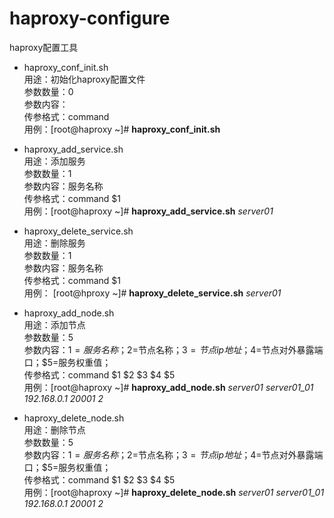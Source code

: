 # haproxy-configure
haproxy配置工具

* haproxy_conf_init.sh<br>
用途：初始化haproxy配置文件<br>
参数数量：0<br>
参数内容：<br>
传参格式：command<br>
用例：[root@haproxy ~]# **haproxy_conf_init.sh**

* haproxy_add_service.sh<br>
用途：添加服务<br>
参数数量：1<br>
参数内容：服务名称<br>
传参格式：command $1<br>
用例：[root@haproxy ~]# **haproxy_add_service.sh** *server01*

* haproxy_delete_service.sh<br>
用途：删除服务<br>
参数数量：1<br>
参数内容：服务名称<br>
传参格式：command $1<br>
用例：
[root@hproxy ~]# **haproxy_delete_service.sh** *server01*

* haproxy_add_node.sh<br>
用途：添加节点<br>
参数数量：5<br>
参数内容：$1=服务名称；$2=节点名称；$3=节点ip地址；$4=节点对外暴露端口；$5=服务权重值；<br>
传参格式：command $1 $2 $3 $4 $5<br>
用例：[root@haproxy ~]# **haproxy_add_node.sh** *server01 server01_01 192.168.0.1 20001 2*

* haproxy_delete_node.sh<br>
用途：删除节点<br>
参数数量：5<br>
参数内容：$1=服务名称；$2=节点名称；$3=节点ip地址；$4=节点对外暴露端口；$5=服务权重值；<br>
传参格式：command $1 $2 $3 $4 $5<br>
用例：[root@haproxy ~]# **haproxy_delete_node.sh** *server01 server01_01 192.168.0.1 20001 2*
